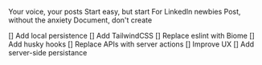 Your voice, your posts
Start easy, but start
For LinkedIn newbies
Post, without the anxiety
Document, don't create

[] Add local persistence
[] Add TailwindCSS
[] Replace eslint with Biome
[] Add husky hooks
[] Replace APIs with server actions
[] Improve UX
[] Add server-side persistance